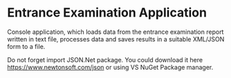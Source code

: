 # Entrance Examination Application

 Console application, which loads data from the entrance examination report written in text file, processes data and saves results in a suitable XML/JSON form to a file.
 
 Do not forget import JSON.Net package. You could download it here https://www.newtonsoft.com/json or using VS NuGet Package manager.
